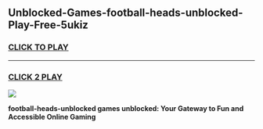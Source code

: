 
## Unblocked-Games-football-heads-unblocked-Play-Free-5ukiz
<h3>
<a href="https://premium76.site?title=football-heads-unblocked&ref=23A">CLICK TO PLAY</a></h3>
<hr>

<h3>
<a href="https://premium76.site?title=football-heads-unblocked&ref=23A">CLICK 2 PLAY</a>
  
</h3>

<a href="https://premium76.site?title=football-heads-unblocked&ref=23A"><img src="https://clearcache.store/games.png"></a>


**football-heads-unblocked games unblocked: Your Gateway to Fun and Accessible Online Gaming**
